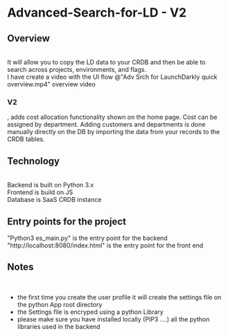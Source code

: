 # Advanced-Search-for-LD - V2

<H2>Overview</H2><br>
It will allow you to copy the LD data to your CRDB and then be able to search across projects, environments, and flags.<br>
I have create a video with the UI flow @"Adv Srch for LaunchDarkly quick overview.mp4" overview video <BR>
<H3>V2</H3>, adds cost allocation functionality shown on the home page. Cost can be assigned by department. Adding customers and departments is done manually directly on the DB by importing the data from your records to the CRDB tables. <BR>


<h2> Technology</h2><br>
Backend is built on Python 3.x<br>
Frontend is build on JS<br>
Database is SaaS CRDB instance<br>

<H2>Entry points for the project</H2>
"Python3 es_main.py" is the entry point for the backend<br>
"http://localhost:8080/index.html" is the entry point for the front end<br>

<H2>Notes</H2><br>
<UL>
  <LI>the first time you create the user profile it will create the settings file on the python App root directory </LI>
  <LI>the Settings file is encryped using a python Library</LI>
  <LI>please make sure you have installed locally (PIP3 ....) all the python libraries used in the backend</LI> 
</UL>

